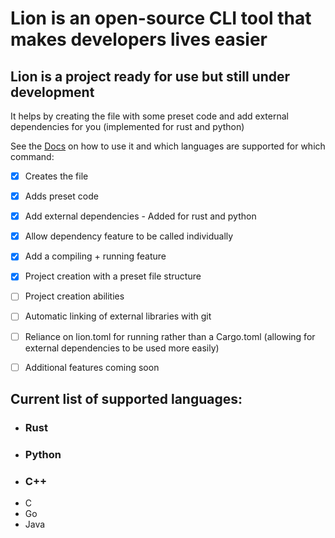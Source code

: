 # Lion is an open-source CLI tool that makes developers lives easier
## Lion is a project ready for use but still under development
It helps by creating the file with some preset code and add external dependencies for you (implemented for rust and python)

See the
[Docs](DOCS.md)
on how to use it and which languages are supported for which command:

- [x] Creates the file
- [x] Adds preset code
- [x] Add external dependencies - Added for rust and python
- [x] Allow dependency feature to be called individually
- [x] Add a compiling + running feature
- [x] Project creation with a preset file structure

- [ ] Project creation abilities
- [ ] Automatic linking of external libraries with git
- [ ] Reliance on lion.toml for running rather than a Cargo.toml (allowing for external dependencies to be used more easily)
- [ ] Additional features coming soon

## Current list of supported languages:
  - ### Rust
  - ### Python
  - ### C++
  - C
  - Go
  - Java
